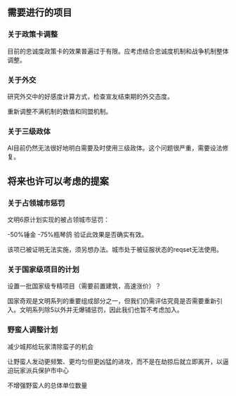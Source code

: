 ## 需要进行的项目

### 关于政策卡调整

目前的忠诚度政策卡的效果普遍过于有限。应考虑结合忠诚度机制和战争机制整体调整。

### 关于外交

研究外交中的好感度计算方式，检查宣友结束期的外交态度。

重新调整不满机制的数值和同盟机制。

### 关于三级政体

AI目前仍然无法很好地明白需要及时使用三级政体。这个问题很严重，需要设法修复。

## 将来也许可以考虑的提案

### 关于占领城市惩罚

文明6原计划实现的被占领城市惩罚：

-50%锤金 -75%瓶琴鸽 验证此效果是否确实有效。

该项已被证明无法实施，须另想办法。城市处于被征服状态的reqset无法使用。

### 关于国家级项目的计划

设置一批国家级专精项目（需要前置建筑，高速涨价）？

国家奇观是文明系列的重要组成部分之一，但我们仍需评估究竟是否需要重新引入。文明系列除5以外并无爆铺惩罚，因此我们也暂不考虑加入。

### 野蛮人调整计划

减少城邦给玩家清除蛮子的机会

让野蛮人发动更频繁、更均匀但更凶猛的进攻，而不是在劫掠后就立即离开，以逼迫玩家派兵保护市中心

不增强野蛮人的总体单位数量